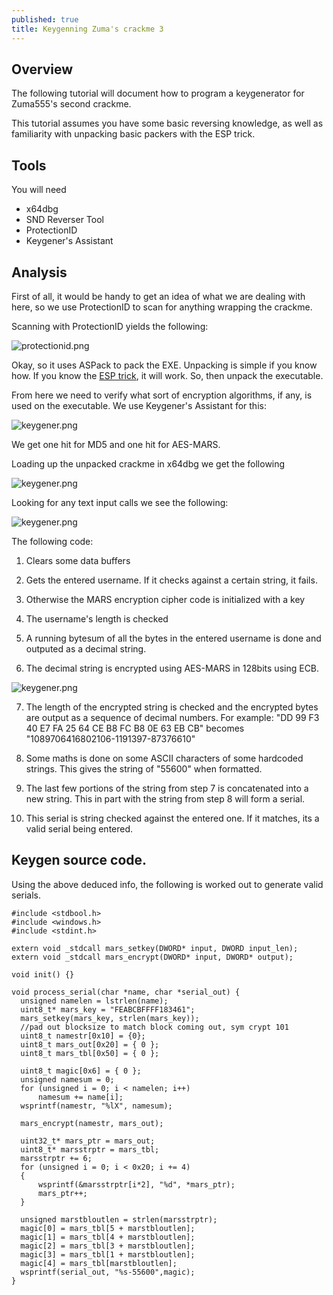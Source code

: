 ```yaml
---
published: true
title: Keygenning Zuma's crackme 3
---
```

## Overview

The following tutorial will document how to program a keygenerator for Zuma555's
second crackme.

This tutorial assumes you have some basic reversing knowledge, as well as familiarity with unpacking basic packers with the ESP trick.

## Tools

You will need

* x64dbg
* SND Reverser Tool
* ProtectionID
* Keygener's Assistant

## Analysis

First of all, it would be handy to get an idea of what we are dealing with here, so we use
ProtectionID to scan for anything wrapping the crackme.

Scanning with ProtectionID yields the following:

![protectionid.png]({{site.baseurl}}/images/zuma3/protectionid.png)

Okay, so it uses ASPack to pack the EXE. Unpacking is simple if you know how. If you know
the [ESP trick](https://reverseengineering.stackexchange.com/questions/11490/unpacking-and-the-esp-trick), it will work. So, then unpack the executable.

From here we need to verify what sort of encryption algorithms, if any, is used on the
executable. We use Keygener's Assistant for this:

![keygener.png]({{site.baseurl}}/images/zuma3/keygener.png)

We get one hit for MD5 and one hit for AES-MARS.

Loading up the unpacked crackme in x64dbg we get the following

![keygener.png]({{site.baseurl}}/images/zuma3/entrypoint.png)

Looking for any text input calls we see the following:

![keygener.png]({{site.baseurl}}/images/zuma3/1.png)

The following code:

1) Clears some data buffers

2) Gets the entered username. If it checks against a certain string, it fails.

3) Otherwise the MARS encryption cipher code is initialized with a key

4) The username's length is checked

5) A running bytesum of all the bytes in the entered username is done and outputed
as a decimal string.

6) The decimal string is encrypted using AES-MARS in 128bits using ECB.

![keygener.png]({{site.baseurl}}/images/zuma3/2.png)

7) The length of the encrypted string is checked and the encrypted bytes are output as a sequence of decimal numbers.
For example: "DD 99 F3 40 E7 FA 25 64 CE B8 FC B8 0E 63 EB CB" becomes "1089706416802106-1191397-87376610"

8) Some maths is done on some ASCII characters of some hardcoded strings. This gives the string of "55600" when formatted.

9) The last few portions of the string from step 7 is concatenated into a new string. This in part with the string from step 8 will form a serial.

10) This serial is string checked against the entered one. If it matches, its a valid serial being entered.


## Keygen source code.

Using the above deduced info, the following is worked out to generate valid serials.

```
#include <stdbool.h>
#include <windows.h>
#include <stdint.h>

extern void _stdcall mars_setkey(DWORD* input, DWORD input_len);
extern void _stdcall mars_encrypt(DWORD* input, DWORD* output);

void init() {}

void process_serial(char *name, char *serial_out) {
  unsigned namelen = lstrlen(name);
  uint8_t* mars_key = "FEABCBFFFF183461";
  mars_setkey(mars_key, strlen(mars_key));
  //pad out blocksize to match block coming out, sym crypt 101
  uint8_t namestr[0x10] = {0};
  uint8_t mars_out[0x20] = { 0 };
  uint8_t mars_tbl[0x50] = { 0 };

  uint8_t magic[0x6] = { 0 };
  unsigned namesum = 0;
  for (unsigned i = 0; i < namelen; i++)
      namesum += name[i];
  wsprintf(namestr, "%lX", namesum);

  mars_encrypt(namestr, mars_out);

  uint32_t* mars_ptr = mars_out;
  uint8_t* marsstrptr = mars_tbl;
  marsstrptr += 6;
  for (unsigned i = 0; i < 0x20; i += 4)
  {
      wsprintf(&marsstrptr[i*2], "%d", *mars_ptr);
      mars_ptr++;
  }

  unsigned marstbloutlen = strlen(marsstrptr);
  magic[0] = mars_tbl[5 + marstbloutlen];
  magic[1] = mars_tbl[4 + marstbloutlen];
  magic[2] = mars_tbl[3 + marstbloutlen];
  magic[3] = mars_tbl[1 + marstbloutlen];
  magic[4] = mars_tbl[marstbloutlen];
  wsprintf(serial_out, "%s-55600",magic);
}
```
